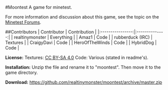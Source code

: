 #Moontest
A game for minetest.

For more information and discussion about this game, see the topic on the [Minetest Forums](https://forum.minetest.net/viewtopic.php?f=9&t=5305).

##Contributors
| Contributor      | Contribution   |
|:----------------:|:--------------:|
| realtinymonster  | Everything     |
| Amaz1            | Code           |
| rubberduck (IRC) | Textures       |
| CraigyDavi       | Code           |
| HeroOfTheWinds   | Code           |
| HybridDog        | Code           |

**License:** Textures: [CC BY-SA 4.0](http://creativecommons.org/licenses/by-sa/4.0/) Code: Various (stated in readme's).

**Installation:** Unzip the file and rename it to "moontest". Then move it to the game directory.

**Download:** https://github.com/realtinymonster/moontest/archive/master.zip
